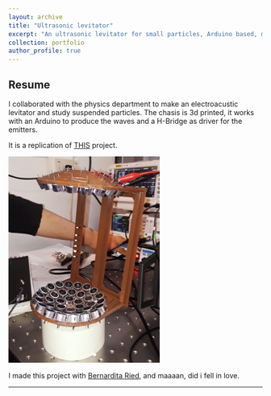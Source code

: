 ```yaml
---
layout: archive
title: "Ultrasonic levitator"
excerpt: "An ultrasonic levitator for small particles, Arduino based, made with 3d printing."
collection: portfolio
author_profile: true
---
```


## Resume

I collaborated with the physics department to make an electroacustic levitator and study suspended particles. The chasis is 3d printed, it works with an Arduino to produce the waves and a H-Bridge as driver for the emitters.

It is a replication of [THIS](https://www.instructables.com/Acoustic-Levitator/) project.

<img src="/images/lev2.png" width="300">

I made this project with [Bernardita Ried](http://bernarditaried.com/), and maaaan, did i fell in love.

---





